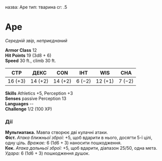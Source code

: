 назва: Ape тип: тварина cr: .5

# Ape
_Середній звір, неприєднаний_

**Armor Class** 12    
**Hit Points** 19 (3d8 + 6)    
**Speed** 30 ft., climb 30 ft.

| СТР     | ДЕКС    | CON     | ІНТ    | WIS     | CHA    |
| ------- | ------- | ------- | ------ | ------- | ------ |
| 16 (+3) | 14 (+2) | 14 (+2) | 6 (−2) | 12 (+1) | 7 (−2) |

**Skills** Athletics +5, Perception +3    
**Senses** passive Perception 13    
**Languages** --    
**Challenge** 1/2 (100 XP)

### Дії
**Мультиатака.** Мавпа створює дві кулачні атаки.   
**Фіст.** _Атака ближньої зброї:_ +5, щоб вдарити в нього, досягти 5-ї цілі, одну ціль. _Вражає:_ 6 (1d6 + 3) наносити пошкодження.    
**Кек.** _Атака дальньої зброї:_ +5, щоб вдарити, діапазон 25/50, одна мета. _Удара:_ 6 (1d6 + 3) пошкодження душок.  